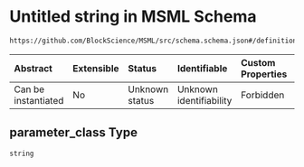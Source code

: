 # Untitled string in MSML Schema

```txt
https://github.com/BlockScience/MSML/src/schema.schema.json#/definitions/ParameterElement/properties/parameter_class
```



| Abstract            | Extensible | Status         | Identifiable            | Custom Properties | Additional Properties | Access Restrictions | Defined In                                                                  |
| :------------------ | :--------- | :------------- | :---------------------- | :---------------- | :-------------------- | :------------------ | :-------------------------------------------------------------------------- |
| Can be instantiated | No         | Unknown status | Unknown identifiability | Forbidden         | Allowed               | none                | [schema.schema.json\*](../../out/schema.schema.json "open original schema") |

## parameter\_class Type

`string`
